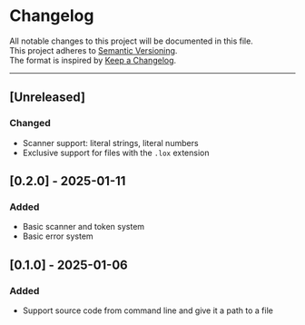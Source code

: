 # Changelog

All notable changes to this project will be documented in this file.  
This project adheres to [Semantic Versioning](https://semver.org).  
The format is inspired by [Keep a Changelog](https://keepachangelog.com).

---

## [Unreleased]

### Changed 

- Scanner support: literal strings, literal numbers
- Exclusive support for files with the `.lox` extension

## [0.2.0] - 2025-01-11

### Added

- Basic scanner and token system
- Basic error system

##  [0.1.0] - 2025-01-06

### Added

- Support source code from command line and give it a path to a file